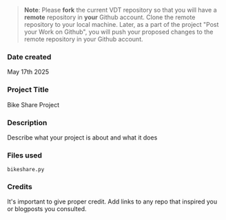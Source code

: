 >**Note**: Please **fork** the current VDT repository so that you will have a **remote** repository in **your** Github account. Clone the remote repository to your local machine. Later, as a part of the project "Post your Work on Github", you will push your proposed changes to the remote repository in your Github account.

### Date created
May 17th 2025

### Project Title
Bike Share Project
### Description
Describe what your project is about and what it does

### Files used
`bikeshare.py`

### Credits
It's important to give proper credit. Add links to any repo that inspired you or blogposts you consulted.


